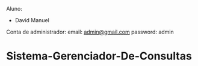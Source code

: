 Aluno: 
* David Manuel

Conta de administrador:
email: admin@gmail.com 
password: admin

# Sistema-Gerenciador-De-Consultas
